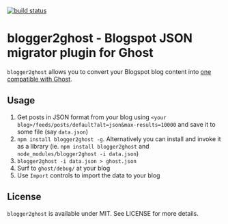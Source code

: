 [![build status](https://secure.travis-ci.org/bebraw/blogger2ghost.png)](http://travis-ci.org/bebraw/blogger2ghost)
# blogger2ghost - Blogspot JSON migrator plugin for Ghost

`blogger2ghost` allows you to convert your Blogspot blog content into [one compatible with Ghost](https://github.com/tryghost/Ghost/wiki/import-format).

## Usage

1. Get posts in JSON format from your blog using `<your blog>/feeds/posts/default?alt=json&max-results=10000` and save it to some file (say `data.json`)
2. `npm install blogger2ghost -g`. Alternatively you can install and invoke it as a library (ie. `npm install blogger2ghost` and `node_modules/blogger2ghost -i data.json`)
2. `blogger2ghost -i data.json > ghost.json`
3. Surf to `ghost/debug/` at your blog
4. Use `Import` controls to import the data to your blog

## License

`blogger2ghost` is available under MIT. See LICENSE for more details.
